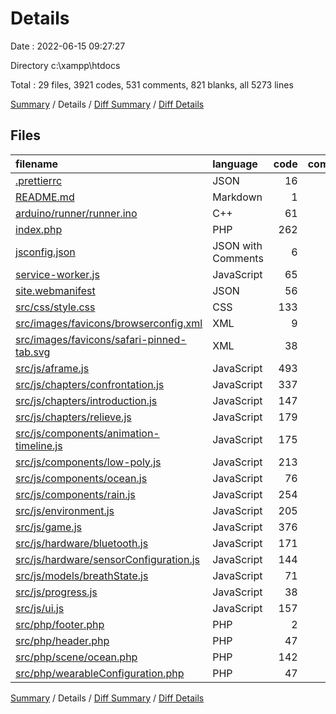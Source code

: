 # Details

Date : 2022-06-15 09:27:27

Directory c:\\xampp\\htdocs

Total : 29 files,  3921 codes, 531 comments, 821 blanks, all 5273 lines

[Summary](results.md) / Details / [Diff Summary](diff.md) / [Diff Details](diff-details.md)

## Files
| filename | language | code | comment | blank | total |
| :--- | :--- | ---: | ---: | ---: | ---: |
| [.prettierrc](/.prettierrc) | JSON | 16 | 5 | 0 | 21 |
| [README.md](/README.md) | Markdown | 1 | 0 | 1 | 2 |
| [arduino/runner/runner.ino](/arduino/runner/runner.ino) | C++ | 61 | 5 | 22 | 88 |
| [index.php](/index.php) | PHP | 262 | 0 | 25 | 287 |
| [jsconfig.json](/jsconfig.json) | JSON with Comments | 6 | 0 | 1 | 7 |
| [service-worker.js](/service-worker.js) | JavaScript | 65 | 2 | 5 | 72 |
| [site.webmanifest](/site.webmanifest) | JSON | 56 | 0 | 1 | 57 |
| [src/css/style.css](/src/css/style.css) | CSS | 133 | 5 | 28 | 166 |
| [src/images/favicons/browserconfig.xml](/src/images/favicons/browserconfig.xml) | XML | 9 | 0 | 1 | 10 |
| [src/images/favicons/safari-pinned-tab.svg](/src/images/favicons/safari-pinned-tab.svg) | XML | 38 | 0 | 1 | 39 |
| [src/js/aframe.js](/src/js/aframe.js) | JavaScript | 493 | 343 | 255 | 1,091 |
| [src/js/chapters/confrontation.js](/src/js/chapters/confrontation.js) | JavaScript | 337 | 41 | 78 | 456 |
| [src/js/chapters/introduction.js](/src/js/chapters/introduction.js) | JavaScript | 147 | 5 | 27 | 179 |
| [src/js/chapters/relieve.js](/src/js/chapters/relieve.js) | JavaScript | 179 | 17 | 38 | 234 |
| [src/js/components/animation-timeline.js](/src/js/components/animation-timeline.js) | JavaScript | 175 | 0 | 1 | 176 |
| [src/js/components/low-poly.js](/src/js/components/low-poly.js) | JavaScript | 213 | 0 | 1 | 214 |
| [src/js/components/ocean.js](/src/js/components/ocean.js) | JavaScript | 76 | 14 | 16 | 106 |
| [src/js/components/rain.js](/src/js/components/rain.js) | JavaScript | 254 | 0 | 1 | 255 |
| [src/js/environment.js](/src/js/environment.js) | JavaScript | 205 | 25 | 46 | 276 |
| [src/js/game.js](/src/js/game.js) | JavaScript | 376 | 20 | 102 | 498 |
| [src/js/hardware/bluetooth.js](/src/js/hardware/bluetooth.js) | JavaScript | 171 | 25 | 49 | 245 |
| [src/js/hardware/sensorConfiguration.js](/src/js/hardware/sensorConfiguration.js) | JavaScript | 144 | 6 | 38 | 188 |
| [src/js/models/breathState.js](/src/js/models/breathState.js) | JavaScript | 71 | 5 | 15 | 91 |
| [src/js/progress.js](/src/js/progress.js) | JavaScript | 38 | 1 | 9 | 48 |
| [src/js/ui.js](/src/js/ui.js) | JavaScript | 157 | 12 | 36 | 205 |
| [src/php/footer.php](/src/php/footer.php) | PHP | 2 | 0 | 1 | 3 |
| [src/php/header.php](/src/php/header.php) | PHP | 47 | 0 | 5 | 52 |
| [src/php/scene/ocean.php](/src/php/scene/ocean.php) | PHP | 142 | 0 | 8 | 150 |
| [src/php/wearableConfiguration.php](/src/php/wearableConfiguration.php) | PHP | 47 | 0 | 10 | 57 |

[Summary](results.md) / Details / [Diff Summary](diff.md) / [Diff Details](diff-details.md)